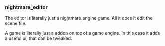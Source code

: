 ### nightmare_editor
The editor is literally just a nightmare_engine game. All it does it edit the scene file.

A game is literally just a addon on top of a game engine. In this case it adds a useful ui, that can be tweaked.

